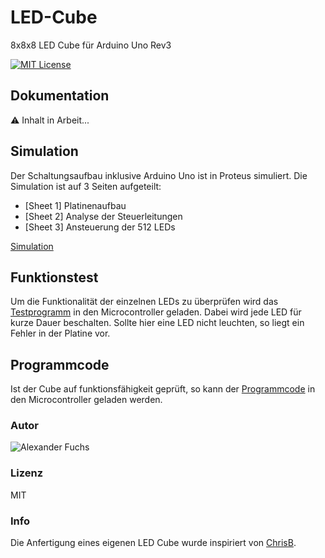 # LED-Cube

8x8x8 LED Cube für Arduino Uno Rev3

[![MIT License](https://img.shields.io/github/license/mashape/apistatus.svg?maxAge=2592000)](https://github.com/fuchsalex/Smart-Mirror/blob/master/LICENSE)




## Dokumentation

:warning: Inhalt in Arbeit...


## Simulation
Der Schaltungsaufbau inklusive Arduino Uno ist in Proteus simuliert. 
Die Simulation ist auf 3 Seiten aufgeteilt:
- [Sheet 1] Platinenaufbau
- [Sheet 2] Analyse der Steuerleitungen
- [Sheet 3] Ansteuerung der 512 LEDs


[Simulation](https://github.com/fuchsalex/LED-Cube/tree/master/Simulation)

## Funktionstest
Um die Funktionalität der einzelnen LEDs zu überprüfen wird das [Testprogramm](https://github.com/fuchsalex/LED-Cube/blob/master/Sourcecode/LED_CUBE_Testprogramm.ino) in den Microcontroller geladen.
Dabei wird jede LED für kurze Dauer beschalten. Sollte hier eine LED nicht leuchten, so liegt ein Fehler in der Platine vor.

## Programmcode
Ist der Cube auf funktionsfähigkeit geprüft, so kann der [Programmcode](https://github.com/fuchsalex/LED-Cube/blob/master/Sourcecode/LED_CUBE_source.ino) in den Microcontroller geladen werden.

### Autor
![Alexander Fuchs](https://github.com/fuchsalex)

### Lizenz
MIT

### Info
Die Anfertigung eines eigenen LED Cube wurde inspiriert von [ChrisB](http://ledcubeblog.blogspot.co.at/).
